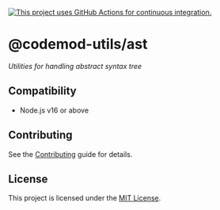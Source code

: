 [![This project uses GitHub Actions for continuous integration.](https://github.com/ijlee2/codemod-utils/actions/workflows/ci.yml/badge.svg)](https://github.com/ijlee2/codemod-utils/actions/workflows/ci.yml)

# @codemod-utils/ast

_Utilities for handling abstract syntax tree_


## Compatibility

* Node.js v16 or above


## Contributing

See the [Contributing](../../CONTRIBUTING.md) guide for details.


## License

This project is licensed under the [MIT License](LICENSE.md).
